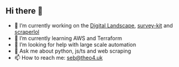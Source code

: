 ## Hi there 👋

- 🔭 I’m currently working on the [Digital Landscape](https://github.com/ONS-Innovation/keh-digital-landscape), [survey-kit](https://github.com/scraperlol) and [scraperlol](https://github.com/scraperlol)
- 🌱 I’m currently learning AWS and Terraform
- 🤔 I’m looking for help with large scale automation
- 💬 Ask me about python, js/ts and web scraping
- 📫 How to reach me: seb@theo4.uk
